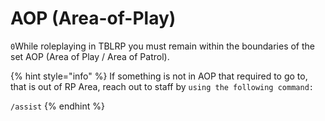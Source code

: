 # AOP \(Area-of-Play\)







`0`While roleplaying in TBLRP you must remain within the boundaries of the set AOP \(Area of Play / Area of Patrol\).

{% hint style="info" %}
If something is not in AOP that required to go to, that is out of RP Area, reach out to staff by `using the following command:`

`/assist`
{% endhint %}







